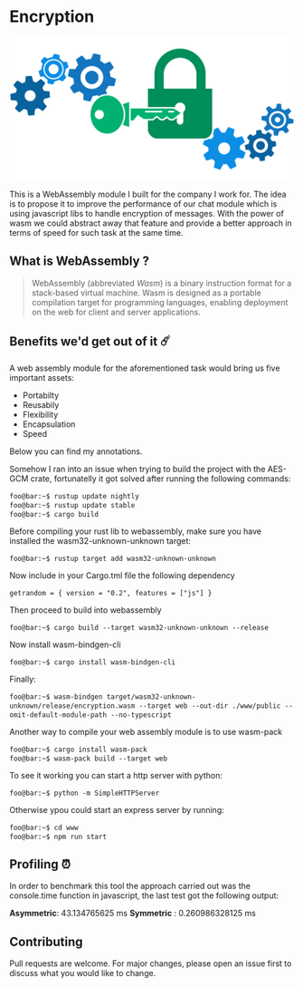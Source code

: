 # Encryption



![](./encryption.png)



This is a WebAssembly module I built for the company I work for. The idea is to propose it to improve the 
performance of our chat module which is using javascript libs to handle encryption of messages. With the 
power of wasm we could abstract away that feature and provide a better approach in terms of speed for such 
task at the same time.



## What is WebAssembly ?

> WebAssembly (abbreviated *Wasm*) is a binary instruction format for a stack-based virtual machine. Wasm is designed as a portable compilation target for programming languages, enabling deployment on the web for client and server applications.

## Benefits we'd get out of it :comet:

A web assembly module for the aforementioned task would bring us five important assets:


- Portabilty
- Reusabily
- Flexibility
- Encapsulation
- Speed


Below you can find my annotations.



Somehow I ran into an issue when trying to build the project with the AES-GCM crate, 
fortunatelly it got solved after running the following commands:

```console
foo@bar:~$ rustup update nightly
foo@bar:~$ rustup update stable
foo@bar:~$ cargo build
```


Before compiling your rust lib to webassembly, make sure you have installed the 
wasm32-unknown-unknown target:

```console
foo@bar:~$ rustup target add wasm32-unknown-unknown
```

Now include in your Cargo.tml file the following dependency

```console
getrandom = { version = "0.2", features = ["js"] }
```

Then proceed to build into webassembly

```console
foo@bar:~$ cargo build --target wasm32-unknown-unknown --release
```

Now install wasm-bindgen-cli

```console
foo@bar:~$ cargo install wasm-bindgen-cli   
```

Finally:

```console
foo@bar:~$ wasm-bindgen target/wasm32-unknown-unknown/release/encryption.wasm --target web --out-dir ./www/public --omit-default-module-path --no-typescript
```

Another way to compile your web assembly module is to use wasm-pack

```console
foo@bar:~$ cargo install wasm-pack
foo@bar:~$ wasm-pack build --target web
```

To see it working you can start a http server with python:

```console
foo@bar:~$ python -m SimpleHTTPServer
```

Otherwise ypou could start an express server by running:

```console
foo@bar:~$ cd www
foo@bar:~$ npm run start
```

## Profiling :alarm_clock:

In order to benchmark this tool the approach carried out was the console.time function in javascript, the
last test got the following output:

**Asymmetric**: 43.134765625 ms
**Symmetric** : 0.260986328125 ms

## Contributing
Pull requests are welcome. For major changes, please open an issue first to discuss what you would like to change.
